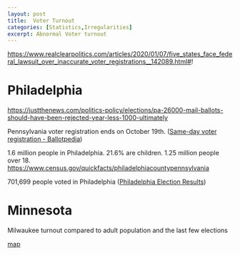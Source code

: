 ```yaml
---
layout: post
title:  Voter Turnout
categories: [Statistics,Irregularities]
excerpt: Abnormal Voter turnout
---
```


 https://www.realclearpolitics.com/articles/2020/01/07/five_states_face_federal_lawsuit_over_inaccurate_voter_registrations__142089.html#!

# Philadelphia 
https://justthenews.com/politics-policy/elections/pa-26000-mail-ballots-should-have-been-rejected-year-less-1000-ultimately

Pennsylvania voter registration ends on October 19th. ([Same-day voter registration - Ballotpedia](https://ballotpedia.org/Same-day_voter_registration))

1.6 million people in Philadelphia. 21.6% are children. 1.25 million people over 18. 
https://www.census.gov/quickfacts/philadelphiacountypennsylvania

701,699 people voted in Philadelphia ([Philadelphia Election Results](https://results.philadelphiavotes.com/ResultsSW.aspx?type=FED&map=CTY))


# Minnesota 

Milwaukee turnout compared to adult population and the last few elections

[map](https://joeisdone.github.io/milwaukee/index.html)
